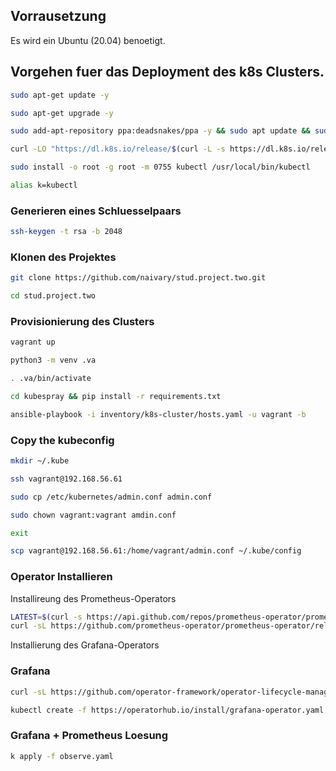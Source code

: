 ## Vorrausetzung
Es wird ein Ubuntu (20.04) benoetigt.
## Vorgehen fuer das Deployment des k8s Clusters.
```bash
sudo apt-get update -y
```

```bash
sudo apt-get upgrade -y
```

```bash
sudo add-apt-repository ppa:deadsnakes/ppa -y && sudo apt update && sudo apt install python3.11 && sudo apt install python3.11-venv -y
```

```bash
curl -LO "https://dl.k8s.io/release/$(curl -L -s https://dl.k8s.io/release/stable.txt)/bin/linux/amd64/kubectl"
```

```bash
sudo install -o root -g root -m 0755 kubectl /usr/local/bin/kubectl
```

```bash
alias k=kubectl
```

### Generieren eines Schluesselpaars
```bash
ssh-keygen -t rsa -b 2048
```

### Klonen des Projektes
```bash
git clone https://github.com/naivary/stud.project.two.git
```

```bash
cd stud.project.two
```

### Provisionierung des Clusters
```bash
vagrant up
```

```bash
python3 -m venv .va
```

```bash
. .va/bin/activate
```

```bash
cd kubespray && pip install -r requirements.txt
```

```bash
ansible-playbook -i inventory/k8s-cluster/hosts.yaml -u vagrant -b
```

### Copy the kubeconfig
```bash
mkdir ~/.kube
```

```bash
ssh vagrant@192.168.56.61
```

```bash
sudo cp /etc/kubernetes/admin.conf admin.conf
```

```bash
sudo chown vagrant:vagrant amdin.conf
```

```bash
exit
```

```bash
scp vagrant@192.168.56.61:/home/vagrant/admin.conf ~/.kube/config
```

### Operator Installieren
Installireung des Prometheus-Operators
```bash
LATEST=$(curl -s https://api.github.com/repos/prometheus-operator/prometheus-operator/releases/latest | jq -cr .tag_name)
curl -sL https://github.com/prometheus-operator/prometheus-operator/releases/download/${LATEST}/bundle.yaml | kubectl create -f -
```
Installierung des Grafana-Operators
### Grafana
```bash
curl -sL https://github.com/operator-framework/operator-lifecycle-manager/releases/download/v0.26.0/install.sh | bash -s v0.26.0
```

```bash
kubectl create -f https://operatorhub.io/install/grafana-operator.yaml
```
### Grafana + Prometheus Loesung 

```bash
k apply -f observe.yaml
```
